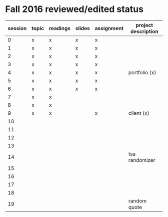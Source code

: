 # Fall 2016 reviewed/edited status

| session | topic | readings | slides | assignment | project description |
| ------- | ----- | -------- | ------ | ---------- | ------------------- |
| 0       | x     | x        | x      | x          |                     |
| 1       | x     | x        | x      | x          |                     |
| 2       | x     | x        | x      | x          |                     |
| 3       | x     | x        | x      | x          |                     |
| 4       | x     | x        | x      | x          | portfolio (x)       |
| 5       | x     | x        | x      | x          |                     |
| 6       | x     | x        | x      | x          |                     |
| 7       | x     | x        |        |            |                     |
| 8       | x     | x        |        |            |                     |
| 9       | x     | x        |        | x          | client (x)          |
| 10      |       |          |        |            |                     |
| 11      |       |          |        |            |                     |
| 12      |       |          |        |            |                     |
| 13      |       |          |        |            |                     |
| 14      |       |          |        |            | tsa randomizer      |
| 15      |       |          |        |            |                     |
| 16      |       |          |        |            |                     |
| 17      |       |          |        |            |                     |
| 18      |       |          |        |            |                     |
| 19      |       |          |        |            | random quote        |
